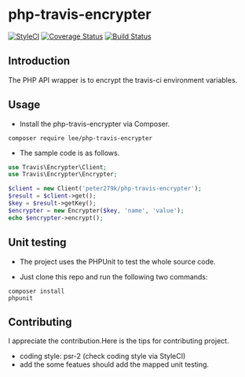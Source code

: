 # php-travis-encrypter

[![StyleCI](https://styleci.io/repos/109020662/shield?branch=master)](https://styleci.io/repos/109020662)
[![Coverage Status](https://coveralls.io/repos/github/peter279k/php-travis-encrypter/badge.svg?branch=master)](https://coveralls.io/github/peter279k/php-travis-encrypter?branch=master)
[![Build Status](https://travis-ci.org/peter279k/php-travis-encrypter.svg?branch=master)](https://travis-ci.org/peter279k/php-travis-encrypter)

## Introduction

The PHP API wrapper is to encrypt the travis-ci environment variables.

## Usage

- Install the php-travis-encrypter via Composer.

```
composer require lee/php-travis-encrypter
```

- The sample code is as follows.

```php
use Travis\Encrypter\Client;
use Travis\Encrypter\Encrypter;

$client = new Client('peter279k/php-travis-encrypter');
$result = $client->get();
$key = $result->getKey();
$encrypter = new Encrypter($key, 'name', 'value');
echo $encrypter->encrypt();
```

## Unit testing

- The project uses the PHPUnit to test the whole source code.

- Just clone this repo and run the following two commands:

```
composer install
phpunit
```

## Contributing

I appreciate the contribution.Here is the tips for contributing project.

- coding style: psr-2 (check coding style via StyleCI)
- add the some featues should add the mapped unit testing.

